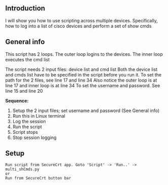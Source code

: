 ## Introduction

I will show you how to use scripting across multiple devices. 
Specifically,  how to log into a list of cisco devices and perform a set of show cmds

## General info

This script has 2 loops. 
The outer loop logins to the devices. 
The inner loop executes the cmd list

The script needs 2 input files: device list and cmd list
Both the device list and cmds list have to be specified in the script before you run it. 
To set the path for the 2 files, see line 17 and line 34
Also notice the outer loop is at line 17 and inner loop is at line 34
To set the username and password. See line 15 and line 20

**Sequence:**

1. Setup the 2 input files; set username and password (See General info)
2. Run this in Linux terminal
3. Log the session
4. Run the script
5. Script stops
6. Stop session logging


## Setup
```
Run script from SecureCrt app. Goto 'Script' -> 'Run..' -> multi_shCmds.py
or
Run from SecureCrt button bar
```

